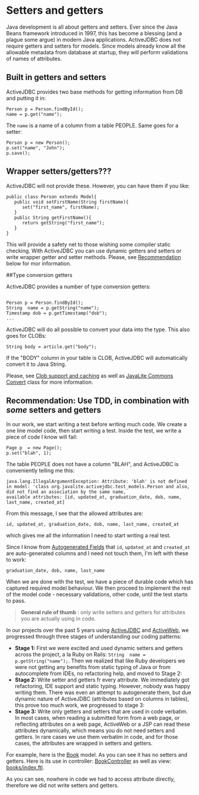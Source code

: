 
<div class=page-header>
   <h1>Setters and getters <small></small></h1>
</div>


Java development is all about getters and setters. Ever since the Java Beans framework introduced in 1997, this has become a blessing (and a plague some argue) in modern Java applications. ActiveJDBC does not require getters and setters for models. Since models already know all the allowable metadata from database at startup, they will perform validations of names of attributes.

## Built in getters and setters

ActiveJDBC provides two base methods for getting information from DB and putting it in:

~~~~ {.java}
Person p = Person.findById();
name = p.get("name");
~~~~

The `name` is a name of a column from a table PEOPLE. Same goes for a setter:

~~~~ {.java}
Person p = new Person();
p.set("name", "John");
p.save();
~~~~

## Wrapper setters/getters???

ActiveJDBC will not provide these. However, you can have them if you like:

~~~~ {.java}
public class Person extends Model{
   public void setFirstName(String firstName){
      set("first_name", firstName);
   }
   public String getFirstName(){
      return getString("first_name");
   }
}
~~~~

This will provide a safety net to those wishing some compiler static checking.
With ActiveJDBC you can use dynamic getters and setters or write wrapper getter and setter methods.
Please, see [Recommendation](#recommendation-use-tdd-in-combination-with-some-setters-and-getters) below for mor information.

##Type conversion getters

ActiveJDBC provides a number of type conversion getters:

~~~~ {.java}

Person p = Person.findById();
String  name = p.getString("name");
Timestamp dob = p.getTimestamp("dob");
...
~~~~

ActiveJDBC will do all possible to convert your data into the type. This also goes for CLOBs:

~~~~ {.java}
String body = article.get("body");
~~~~

If the "BODY" column in your table is CLOB, ActiveJDBC will automatically convert it to Java String.

Please, see [Clob support and caching](clob_support_and_caching)
as well as [JavaLite Commons Convert](http://javalite.github.io/activejdbc/org/javalite/common/Convert.html) class for more information.

## Recommendation: Use TDD, in combination with *some* setters and getters


In our work, we start writing a test before writing much code. We create a one line model code, then start writing a test.
Inside the test, we write a piece of code I know will fail:

~~~~ {.java}
Page p  = new Page();
p.set("blah", 1);
~~~~

The table PEOPLE does not have a column "BLAH", and ActiveJDBC is conveniently telling me this:

~~~~ {.prettyprint}
java.lang.IllegalArgumentException: Attribute: 'blah' is not defined in model: 'class org.javalite.activejdbc.test_models.Person and also, did not find an association by the same name,
available attributes: [id, updated_at, graduation_date, dob, name, last_name, created_at]
~~~~

From this message, I see that the allowed attributes are:

~~~~ {.prettyprint}
id, updated_at, graduation_date, dob, name, last_name, created_at
~~~~

which gives me all the information I need to start writing a real test.

Since I know from [Autogenerated Fields](autogenerated_fields) that `id`, `updated_at` and `created_at` are
auto-generated columns and I need not touch them, I'm left with these to work:

~~~~ {.prettyprint}
graduation_date, dob, name, last_name
~~~~

When we are done with the test, we have a piece of durable code which has captured required model behaviour.
We then proceed to implement the rest of the model code - necessary validations, other code, until the test starts to pass.


> **General rule of thumb** : only write setters and getters for attributes you are actually using in code.

In our projects over the past 5 years using [ActiveJDBC](activejdbc) and [ActiveWeb](activeweb), we progressed through
three stages of understanding our coding patterns:

* **Stage 1:** First we were excited and used dynamic setters and getters across the project, a la Ruby on Rails: `String  name = p.getString("name");`.
  Then we realized that like Ruby developers we were not getting any benefits from static typing of Java or from autocomplete from IDEs,
  no refactoring help, and moved to Stage 2:
* **Stage 2:** Write setter and getters fr every attribute. We immediately got refactoring, IDE support and static typing.
However, nobody was happy writing them. There was even an attempt to autogenerate them, but due dynamic nature of ActiveJDBC
(attributes based on columns in tables), this prove too much work, we progressed to stage 3:
* **Stage 3:** Write only getters and setters that are used in code verbatim. In most cases, when reading a submitted form
from a web page, or reflecting attributes on a web page, ActiveWeb or a JSP can read these attributes dynamically, which means you
do not need setters and getters. In rare cases we use them verbatim in code, and for those cases, the attributes are wrapped
in setters and getters.

For example, here is the [Book](https://github.com/javalite/activeweb-simple/blob/master/src/main/java/app/models/Book.java) model.
As you can see it has no setters and getters. Here is its use in controller: [BookController](https://github.com/javalite/activeweb-simple/blob/master/src/main/java/app/controllers/BooksController.java)
as well as view: [books/index.ftl](https://github.com/javalite/activeweb-simple/blob/master/src/main/webapp/WEB-INF/views/books/index.ftl).

As you can see, nowhere in code we had to access attribute directly, therefore we did not write setters and getters.



